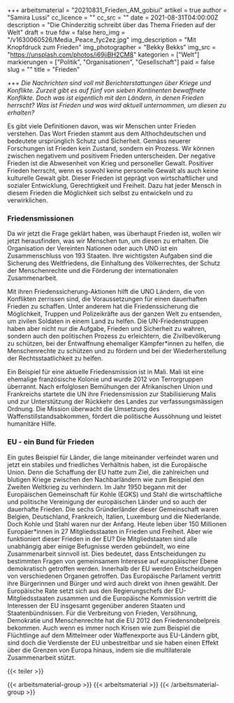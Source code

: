 +++
arbeitsmaterial = "20210831_Frieden_AM_gobiui"
artikel = true
author = "Samira Lussi"
cc_licence = ""
cc_src = ""
date = 2021-08-31T04:00:00Z
description = "Die Chinderzitig schreibt über das Thema Frieden auf der Welt"
draft = true
fdw = false
hero_img = "/v1630060526/Media_Peace_fyc2ez.jpg"
img_description = "Mit Knopfdruck zum Frieden"
img_photographer = "Bekky Bekks"
img_src = "https://unsplash.com/photos/i69jiBH2CM8"
kategorien = ["Welt"]
markierungen = ["Politik", "Organisationen", "Gesellschaft"]
paid = false
slug = ""
title = "Frieden"

+++
_Die Nachrichten sind voll mit Berichterstattungen über Kriege und Konflikte. Zurzeit gibt es auf fünf von sieben Kontinenten bewaffnete Konflikte. Doch was ist eigentlich mit den Ländern, in denen Frieden herrscht? Was ist Frieden und was wird aktuell unternommen, um diesen zu erhalten?_

Es gibt viele Definitionen davon, was wir Menschen unter Frieden verstehen. Das Wort Frieden stammt aus dem Althochdeutschen und bedeutete ursprünglich Schutz und Sicherheit. Gemäss neuerer Forschungen ist Frieden kein Zustand, sondern ein Prozess. Wir können zwischen negativem und positivem Frieden unterscheiden. Der negative Frieden ist die Abwesenheit von Krieg und personeller Gewalt. Positiver Frieden herrscht, wenn es sowohl keine personelle Gewalt als auch keine kulturelle Gewalt gibt. Dieser Frieden ist geprägt von wirtschaftlicher und sozialer Entwicklung, Gerechtigkeit und Freiheit. Dazu hat jeder Mensch in diesem Frieden die Möglichkeit sich selbst zu entwickeln und zu verwirklichen.

### Friedensmissionen

Da wir jetzt die Frage geklärt haben, was überhaupt Frieden ist, wollen wir jetzt herausfinden, was wir Menschen tun, um diesen zu erhalten. Die Organisation der Vereinten Nationen oder auch UNO ist ein Zusammenschluss von 193 Staaten. Ihre wichtigsten Aufgaben sind die Sicherung des Weltfriedens, die Einhaltung des Völkerrechtes, der Schutz der Menschenrechte und die Förderung der internationalen Zusammenarbeit.

Mit ihren Friedenssicherung-Aktionen hilft die UNO Ländern, die von Konflikten zerrissen sind, die Voraussetzungen für einen dauerhaften Frieden zu schaffen. Unter anderem hat die Friedenssicherung die Möglichkeit, Truppen und Polizeikräfte aus der ganzen Welt zu entsenden, um zivilen Soldaten in einem Land zu helfen. Die UN-Friedenstruppen haben aber nicht nur die Aufgabe, Frieden und Sicherheit zu wahren, sondern auch den politischen Prozess zu erleichtern, die Zivilbevölkerung zu schützen, bei der Entwaffnung ehemaliger Kämpfer*innen zu helfen, die Menschenrechte zu schützen und zu fördern und bei der Wiederherstellung der Rechtsstaatlichkeit zu helfen.

Ein Beispiel für eine aktuelle Friedensmission ist in Mali. Mali ist eine ehemalige französische Kolonie und wurde 2012 von Terrorgruppen überrannt. Nach erfolglosen Bemühungen der Afrikanischen Union und Frankreichs startete die UN ihre Friedensmission zur Stabilisierung Malis und zur Unterstützung der Rückkehr des Landes zur verfassungsmässigen Ordnung. Die Mission überwacht die Umsetzung des Waffenstillstandsabkommen, fördert die politische Aussöhnung und leistet humanitäre Hilfe.

### EU - ein Bund für Frieden

Ein gutes Beispiel für Länder, die lange miteinander verfeindet waren und jetzt ein stabiles und friedliches Verhältnis haben, ist die Europäische Union. Denn die Schaffung der EU hatte zum Ziel, die zahlreichen und blutigen Kriege zwischen den Nachbarländern wie zum Beispiel den Zweiten Weltkrieg zu verhindern. Im Jahr 1950 begann mit der Europäischen Gemeinschaft für Kohle (EGKS) und Stahl die wirtschaftliche und politische Vereinigung der europäischen Länder und so auch der dauerhafte Frieden. Die sechs Gründerländer dieser Gemeinschaft waren Belgien, Deutschland, Frankreich, Italien, Luxemburg und die Niederlande. Doch Kohle und Stahl waren nur der Anfang. Heute leben über 150 Millionen Europäer*innen in 27 Mitgliedsstaaten in Frieden und Freiheit. Aber wie funktioniert dieser Frieden in der EU? Die Mitgliedstaaten sind alle unabhängig aber einige Befugnisse werden gebündelt, wo eine Zusammenarbeit sinnvoll ist. Dies bedeutet, dass Entscheidungen zu bestimmten Fragen von gemeinsamem Interesse auf europäischer Ebene demokratisch getroffen werden. Innerhalb der EU werden Entscheidungen von verschiedenen Organen getroffen. Das Europäische Parlament vertritt ihre Bürgerinnen und Bürger und wird auch direkt von ihnen gewählt. Der Europäische Rate setzt sich aus den Regierungschefs der EU-Mitgliedsstaaten zusammen und die Europäische Kommission vertritt die Interessen der EU insgesamt gegenüber anderen Staaten und Staatenbündnissen. Für die Verbreitung von Frieden, Versöhnung, Demokratie und Menschenrechte hat die EU 2012 den Friedensnobelpreis bekommen. Auch wenn es immer noch Krisen wie zum Beispiel die Flüchtlinge auf dem Mittelmeer oder Waffenexporte aus EU-Ländern gibt, sind doch die Verdienste der EU unbestreitbar und sie haben einen Effekt über die Grenzen von Europa hinaus, indem sie die multilaterale Zusammenarbeit stützt.

{{< teiler >}}

{{< arbeitsmaterial-group >}}
{{< arbeitsmaterial >}}
{{< /arbeitsmaterial-group >}}